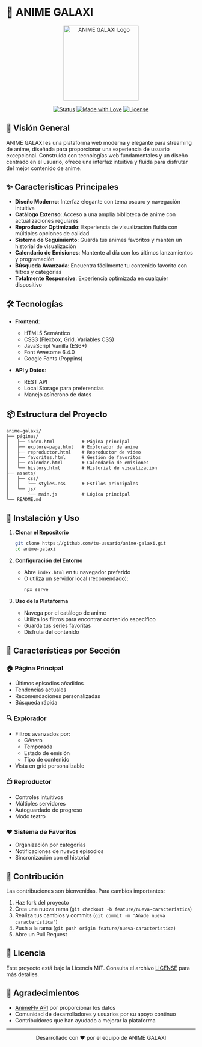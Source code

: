 # 🌌 ANIME GALAXI

<div align="center">
  <img src="assets/images/logo.png" alt="ANIME GALAXI Logo" width="200px">
  
  [![Status](https://img.shields.io/badge/status-active-success.svg)]()
  [![Made with Love](https://img.shields.io/badge/Made%20with-Love-ff69b4.svg)]()
  [![License](https://img.shields.io/badge/license-MIT-blue.svg)](LICENSE)
</div>

## 🎯 Visión General

ANIME GALAXI es una plataforma web moderna y elegante para streaming de anime, diseñada para proporcionar una experiencia de usuario excepcional. Construida con tecnologías web fundamentales y un diseño centrado en el usuario, ofrece una interfaz intuitiva y fluida para disfrutar del mejor contenido de anime.

## ✨ Características Principales

- **Diseño Moderno**: Interfaz elegante con tema oscuro y navegación intuitiva
- **Catálogo Extenso**: Acceso a una amplia biblioteca de anime con actualizaciones regulares
- **Reproductor Optimizado**: Experiencia de visualización fluida con múltiples opciones de calidad
- **Sistema de Seguimiento**: Guarda tus animes favoritos y mantén un historial de visualización
- **Calendario de Emisiones**: Mantente al día con los últimos lanzamientos y programación
- **Búsqueda Avanzada**: Encuentra fácilmente tu contenido favorito con filtros y categorías
- **Totalmente Responsive**: Experiencia optimizada en cualquier dispositivo

## 🛠️ Tecnologías

- **Frontend**:
  - HTML5 Semántico
  - CSS3 (Flexbox, Grid, Variables CSS)
  - JavaScript Vanilla (ES6+)
  - Font Awesome 6.4.0
  - Google Fonts (Poppins)
  
- **API y Datos**:
  - REST API
  - Local Storage para preferencias
  - Manejo asíncrono de datos

## 📦 Estructura del Proyecto

```plaintext
anime-galaxi/
├── páginas/
│   ├── index.html          # Página principal
│   ├── explore-page.html   # Explorador de anime
│   ├── reproductor.html    # Reproductor de video
│   ├── favorites.html      # Gestión de favoritos
│   ├── calendar.html       # Calendario de emisiones
│   └── history.html        # Historial de visualización
├── assets/
│   ├── css/
│   │   └── styles.css      # Estilos principales
│   └── js/
│       └── main.js         # Lógica principal
└── README.md
```

## 🚀 Instalación y Uso

1. **Clonar el Repositorio**
   ```bash
   git clone https://github.com/tu-usuario/anime-galaxi.git
   cd anime-galaxi
   ```

2. **Configuración del Entorno**
   - Abre `index.html` en tu navegador preferido
   - O utiliza un servidor local (recomendado):
     ```bash
     npx serve
     ```

3. **Uso de la Plataforma**
   - Navega por el catálogo de anime
   - Utiliza los filtros para encontrar contenido específico
   - Guarda tus series favoritas
   - Disfruta del contenido

## 📱 Características por Sección

### 🏠 Página Principal
- Últimos episodios añadidos
- Tendencias actuales
- Recomendaciones personalizadas
- Búsqueda rápida

### 🔍 Explorador
- Filtros avanzados por:
  - Género
  - Temporada
  - Estado de emisión
  - Tipo de contenido
- Vista en grid personalizable

### 📺 Reproductor
- Controles intuitivos
- Múltiples servidores
- Autoguardado de progreso
- Modo teatro

### ❤️ Sistema de Favoritos
- Organización por categorías
- Notificaciones de nuevos episodios
- Sincronización con el historial

## 🤝 Contribución

Las contribuciones son bienvenidas. Para cambios importantes:

1. Haz fork del proyecto
2. Crea una nueva rama (`git checkout -b feature/nueva-caracteristica`)
3. Realiza tus cambios y commits (`git commit -m 'Añade nueva característica'`)
4. Push a la rama (`git push origin feature/nueva-caracteristica`)
5. Abre un Pull Request

## 📄 Licencia

Este proyecto está bajo la Licencia MIT. Consulta el archivo [LICENSE](LICENSE) para más detalles.

## 💖 Agradecimientos

- [AnimeFlv API](https://animeflv.ahmedrangel.com/api) por proporcionar los datos
- Comunidad de desarrolladores y usuarios por su apoyo continuo
- Contribuidores que han ayudado a mejorar la plataforma

---

<div align="center">
  Desarrollado con ❤️ por el equipo de ANIME GALAXI
</div>
